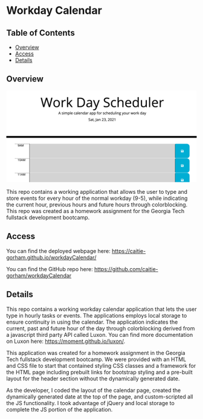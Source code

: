 # Workday Calendar

## Table of Contents 

* [Overview](#Overview)
* [Access](#Access)
* [Details](#Details)


## Overview

![Alt text](./Assets/webpageSnap.png?raw=true "Working Calendar Snap")

This repo contains a working application that allows the user to type and store events for every hour of the normal workday (9-5), while indicating the current hour, previous hours and future hours through colorblocking. This repo was created as a homework assignment for the Georgia Tech fullstack development bootcamp. 

## Access

You can find the deployed webpage here: https://caitie-gorham.github.io/workdayCalendar/

You can find the GitHub repo here: https://github.com/caitie-gorham/workdayCalendar

## Details

This repo contains a working workday calendar application that lets the user type in hourly tasks or events. The applications employs local storage to ensure continuity in using the calendar. The application indicates the current, past and future hour of the day through colorblocking derived from a javascript third party API called Luxon. You can find more documentation on Luxon here: https://moment.github.io/luxon/. 

This application was created for a homework assignment in the Georgia Tech fullstack development bootcamp. We were provided with an HTML and CSS file to start that contained styling CSS classes and a framework for the HTML page including prebuilt links for bootstrap styling and a pre-built layout for the header section without the dynamically generated date.

As the developer, I coded the layout of the calendar page, created the dynamically generated date at the top of the page, and custom-scripted all the JS functionality. I took advantage of jQuery and local storage to complete the JS portion of the application. 





